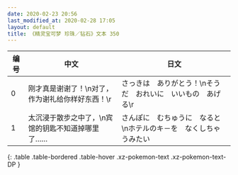 ```yaml
---
date: 2020-02-23 20:56
last_modified_at: 2020-02-28 17:05
layout: default
title: 《精灵宝可梦 珍珠／钻石》文本 350
---
```

| 编号 | 中文 | 日文 |
| ---- | ---- | ---- |
| 0 | 刚才真是谢谢了！\n对了，作为谢礼给你样好东西！\r | さっきは　ありがとう！\nそうだ　おれいに　いいもの　あげる\r |
| 1 | 太沉浸于散步之中了，\n宾馆的钥匙不知道掉哪里了…… | さんぽに　むちゅうに　なると\nホテルのキ－を　なくしちゃうみたい |
{: .table .table-bordered .table-hover .xz-pokemon-text .xz-pokemon-text-DP }